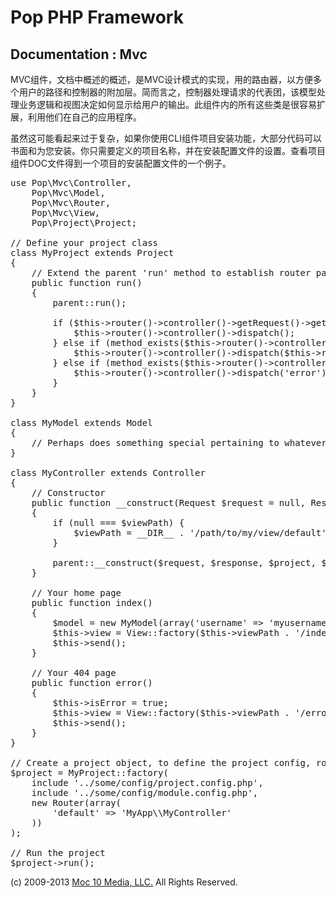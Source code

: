 Pop PHP Framework
=================

Documentation : Mvc
-------------------

MVC组件，文档中概述的概述，是MVC设计模式的实现，用的路由器，以方便多个用户的路径和控制器的附加层。简而言之，控制器处理请求的代表团，该模型处理业务逻辑和视图决定如何显示给用户的输出。此组件内的所有这些类是很容易扩展，利用他们在自己的应用程序。

虽然这可能看起来过于复杂，如果你使用CLI组件项目安装功能，大部分代码可以书面和为您安装。你只需要定义的项目名称，并在安装配置文件的设置。查看项目组件DOC文件得到一个项目的安装配置文件的一个例子。

<pre>
use Pop\Mvc\Controller,
    Pop\Mvc\Model,
    Pop\Mvc\Router,
    Pop\Mvc\View,
    Pop\Project\Project;

// Define your project class
class MyProject extends Project
{
    // Extend the parent 'run' method to establish router paths
    public function run()
    {
        parent::run();

        if ($this->router()->controller()->getRequest()->getRequestUri() == '/') {
            $this->router()->controller()->dispatch();
        } else if (method_exists($this->router()->controller(), $this->router()->getAction())) {
            $this->router()->controller()->dispatch($this->router()->getAction());
        } else if (method_exists($this->router()->controller(), 'error')) {
            $this->router()->controller()->dispatch('error');
        }
    }
}

class MyModel extends Model
{
    // Perhaps does something special pertaining to whatever data you are manipulating
}

class MyController extends Controller
{
    // Constructor
    public function __construct(Request $request = null, Response $response = null, Project $project = null, $viewPath = null)
    {
        if (null === $viewPath) {
            $viewPath = __DIR__ . '/path/to/my/view/default';
        }

        parent::__construct($request, $response, $project, $viewPath);
    }

    // Your home page
    public function index()
    {
        $model = new MyModel(array('username' => 'myusername');
        $this->view = View::factory($this->viewPath . '/index.phtml', $model);
        $this->send();
    }

    // Your 404 page
    public function error()
    {
        $this->isError = true;
        $this->view = View::factory($this->viewPath . '/error.phtml');
        $this->send();
    }
}

// Create a project object, to define the project config, router and controller(s)
$project = MyProject::factory(
    include '../some/config/project.config.php',
    include '../some/config/module.config.php',
    new Router(array(
        'default' => 'MyApp\\MyController'
    ))
);

// Run the project
$project->run();
</pre>

(c) 2009-2013 [Moc 10 Media, LLC.](http://www.moc10media.com) All Rights Reserved.
